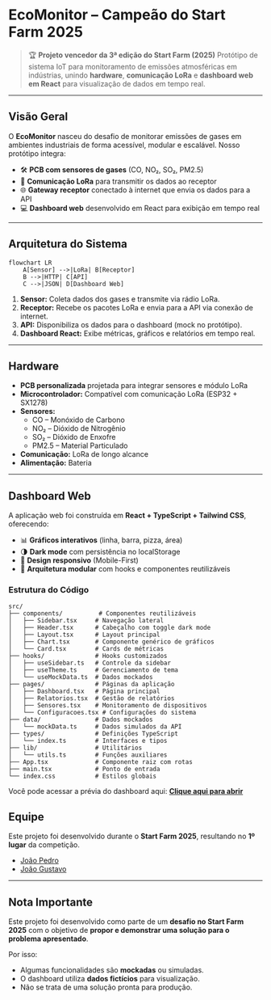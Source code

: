 # EcoMonitor – Campeão do Start Farm 2025

> 🏆 **Projeto vencedor da 3ª edição do Start Farm (2025)**
> Protótipo de sistema IoT para monitoramento de emissões atmosféricas em indústrias, unindo **hardware**, **comunicação LoRa** e **dashboard web em React** para visualização de dados em tempo real.

---

## Visão Geral

O **EcoMonitor** nasceu do desafio de monitorar emissões de gases em ambientes industriais de forma acessível, modular e escalável.
Nosso protótipo integra:

* 🛠️ **PCB com sensores de gases** (CO, NO₂, SO₂, PM2.5)
* 📡 **Comunicação LoRa** para transmitir os dados ao receptor
* 🌐 **Gateway receptor** conectado à internet que envia os dados para a API
* 💻 **Dashboard web** desenvolvido em React para exibição em tempo real

---

## Arquitetura do Sistema

```mermaid
flowchart LR
    A[Sensor] -->|LoRa| B[Receptor]
    B -->|HTTP| C[API]
    C -->|JSON| D[Dashboard Web]
```

1. **Sensor:** Coleta dados dos gases e transmite via rádio LoRa.
2. **Receptor:** Recebe os pacotes LoRa e envia para a API via conexão de internet.
3. **API:** Disponibiliza os dados para o dashboard (mock no protótipo).
4. **Dashboard React:** Exibe métricas, gráficos e relatórios em tempo real.

---

## Hardware

* **PCB personalizada** projetada para integrar sensores e módulo LoRa
* **Microcontrolador:** Compatível com comunicação LoRa (ESP32 + SX1278)
* **Sensores:**
  * CO – Monóxido de Carbono
  * NO₂ – Dióxido de Nitrogênio
  * SO₂ – Dióxido de Enxofre
  * PM2.5 – Material Particulado
* **Comunicação:** LoRa de longo alcance
* **Alimentação:** Bateria

---

## Dashboard Web

A aplicação web foi construída em **React + TypeScript + Tailwind CSS**, oferecendo:

* 📊 **Gráficos interativos** (linha, barra, pizza, área)
* 🌗 **Dark mode** com persistência no localStorage
* 📱 **Design responsivo** (Mobile-First)
* 🧩 **Arquitetura modular** com hooks e componentes reutilizáveis

### Estrutura do Código

```
src/
├── components/          # Componentes reutilizáveis
│   ├── Sidebar.tsx     # Navegação lateral
│   ├── Header.tsx      # Cabeçalho com toggle dark mode
│   ├── Layout.tsx      # Layout principal
│   ├── Chart.tsx       # Componente genérico de gráficos
│   └── Card.tsx        # Cards de métricas
├── hooks/              # Hooks customizados
│   ├── useSidebar.ts   # Controle da sidebar
│   ├── useTheme.ts     # Gerenciamento de tema
│   └── useMockData.ts  # Dados mockados
├── pages/              # Páginas da aplicação
│   ├── Dashboard.tsx   # Página principal
│   ├── Relatorios.tsx  # Gestão de relatórios
│   ├── Sensores.tsx    # Monitoramento de dispositivos
│   └── Configuracoes.tsx # Configurações do sistema
├── data/               # Dados mockados
│   └── mockData.ts     # Dados simulados da API
├── types/              # Definições TypeScript
│   └── index.ts        # Interfaces e tipos
├── lib/                # Utilitários
│   └── utils.ts        # Funções auxiliares
├── App.tsx             # Componente raiz com rotas
├── main.tsx            # Ponto de entrada
└── index.css           # Estilos globais
```

Você pode acessar a prévia do dashboard aqui: [**Clique aqui para abrir**](https://start-farm-2025.vercel.app)

## Equipe

Este projeto foi desenvolvido durante o **Start Farm 2025**, resultando no **1º lugar** da competição.

* [João Pedro](https://github.com/joaopedroleonel)
* [João Gustavo](https://github.com/joaosilva-web)

---

## Nota Importante

Este projeto foi desenvolvido como parte de um **desafio no Start Farm 2025** com o objetivo de **propor e demonstrar uma solução para o problema apresentado**.

Por isso:
* Algumas funcionalidades são **mockadas** ou simuladas.
* O dashboard utiliza **dados fictícios** para visualização.
* Não se trata de uma solução pronta para produção.
